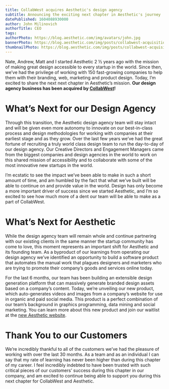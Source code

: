 ```yaml
---
title: CollabWest acquires Aesthetic's design agency
subtitle: Announcing the exciting next chapter in Aesthetic's journey
datePublished: 1604088930000
author: John Milinovich
authorTitle: CEO
tags:
authorPhoto: https://blog.aesthetic.com/img/avatars/john.jpg
bannerPhoto: https://blog.aesthetic.com/img/posts/collabwest-acquisition/00-header.png
thumbnailPhoto: https://blog.aesthetic.com/img/posts/collabwest-acquisition/00-header.png
---
```


Nate, Andrew, Matt and I started Aesthetic 2 ½ years ago with the mission of making great design accessible to every startup in the world. Since then, we’ve had the privilege of working with 150 fast-growing companies to help them with their branding, web, marketing and product design. Today, I’m excited to share the next next chapter in Aesthetic’s mission. **Our design agency business has been acquired by [CollabWest](https://www.collabwest.com/?utm_source=aesthetic&utm_medium=blog&utm_campaign=announcement)!** 
# What’s Next for our Design Agency
Through this transition, the Aesthetic design agency team will stay intact and will be given even more autonomy to innovate on our best-in-class process and design methodologies for working with companies at their earliest stage and as they grow. Over the last few years we’ve had the great fortune of recruiting a truly world class design team to run the day-to-day of our design agency. Our Creative Directors and Engagement Managers came from the biggest companies and design agencies in the world to work on this shared mission of accessibility and to collaborate with some of the most innovative new startups in the world. 

I’m ecstatic to see the impact we’ve been able to make in such a short amount of time, and am humbled by the fact that what we’ve built will be able to continue on and provide value in the world. Design has only become a more important driver of success since we started Aesthetic, and I’m so excited to see how much more of a dent our team will be able to make as a part of CollabWest. 
# What’s Next for Aesthetic 
While the design agency team will remain whole and continue partnering with our existing clients in the same manner the startup community has come to love, this moment represents an important shift for Aesthetic and its founding team. As a byproduct of our learnings from operating our design agency we’ve identified an opportunity to build a software product that automates the manual work that plagues designers and marketers who are trying to promote their company’s goods and services online today.

For the last 6 months, our team has been building an extensible design generation platform that can massively generate branded design assets based on a company’s content. Today, we’re unveiling our new product, which auto-generates videos and images from a company’s website for use in organic and paid social media. This product is a perfect combination of our team’s background in graphics programming, data mining and social marketing. You can learn more about this new product and join our waitlist at the [new Aesthetic website](https://www.aesthetic.com/?utm_source=blog&utm_medium=post&utm_campaign=collabwest-acquisition).
# Thank You to our Customers
We’re incredibly thankful to all of the customers we’ve had the pleasure of working with over the last 30 months. As a team and as an individual I can say that my rate of learning has never been higher than during this chapter of my career. I feel incredibly indebted to have been trusted with such critical pieces of our customers’ success during this chapter in our company, and am excited to continue being able to support you during this next chapter for CollabWest and Aesthetic.
